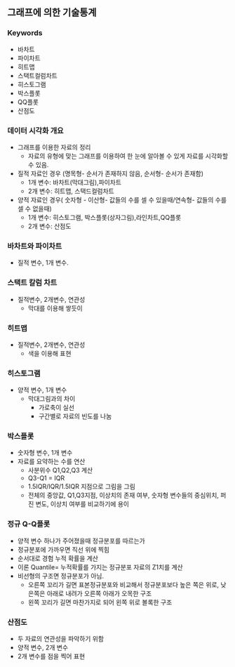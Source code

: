 ## 그래프에 의한 기술통계
### Keywords
- 바차트
- 파이차트
- 히트맵
- 스택트컬럼차트
- 히스토그램
- 박스플롯
- QQ플롯
- 산점도
### 데이터 시각화 개요
- 그래프를 이용한 자료의 정리
  - 자료의 유형에 맞는 그래프를 이용하여 한 눈에 알아볼 수 있게 자료를 시각화할 수 있음.
- 질적 자료인 경우 (명목형- 순서가 존재하지 않음, 순서형- 순서가 존재함)
  - 1개 변수: 바차트(막대그림),파이차트
  - 2개 변수: 히트맵, 스택드컬럼차트
- 양적 자료인 경우( 숫자형 - 이산형- 값들의 수를 셀 수 있을때/연속형- 값들의 수를 셀 수 없을때)
  - 1개 변수: 히스토그램, 박스플롯(상자그림),라인차트,QQ플롯
  - 2개 변수: 산점도
### 바차트와 파이차트
- 질적 변수, 1개 변수.
### 스택트 칼럼 차트
- 질적변수, 2개변수, 연관성
  - 막대를 이용해 쌓듯이
### 히트맵
- 질적변수, 2개변수, 연관성
  - 색을 이용해 표현
### 히스토그램
- 양적 변수, 1개 변수
  - 막대그림과의 차이
    - 가로축이 실선
    - 구간별로 자료의 빈도를 나눔
### 박스플롯
- 숫자형 변수, 1개 변수
- 자료를 요약하는 수를 연산
  - 사분위수 Q1,Q2,Q3 계산
  - Q3-Q1 = IQR
  - 1.5IQR/IQR/1.5IQR 지점으로 그림을 그림
  - 전체의 중앙값, Q1,Q3지점, 이상치의 존재 여부, 숫자형 변수들의 중심위치, 퍼진 변도, 이상치 여부를 비교하기에 용이
### 정규 Q-Q플롯
- 양적 변수 하나가 주어졌을때 정규분포를 따르는가
- 정규분포에 가까우면 직선 위에 찍힘
- 순서대로 경험 누적 확률을 계산 
- 이론 Quantile= 누적확률를 가지는 정규분포 자료의 Z1치를 계산
- 비선형의 구조면 정규분포가 아님.
  - 오른쪽 꼬리가 길면 표본정규분포와 비교해서 정규분포보다 높은 쪽은 위로, 낮은쪽은 아래로 내려가 오른쪽 아래가 오목한 구조
  - 왼쪽 꼬리가 길면 마찬가지로 되어 왼쪽 위로 볼록한 구조
### 산점도
- 두 자료의 연관성을 파악하기 위함
- 양적 변수, 2개 변수
- 2개 변수를 점을 찍어 표현